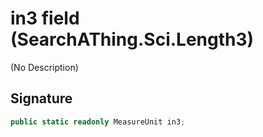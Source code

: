 # in3 field (SearchAThing.Sci.Length3)
(No Description)

## Signature
```csharp
public static readonly MeasureUnit in3;
```
